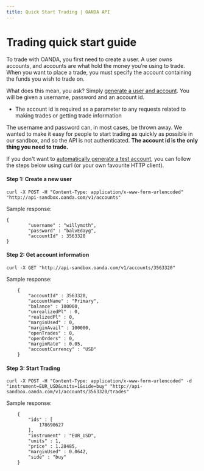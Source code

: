 ```yaml
---
title: Quick Start Trading | OANDA API
---
```


# Trading quick start guide

To trade with OANDA, you first need to create a user.  A user owns accounts, and accounts are what hold the money you’re using to trade.  When you want to place a trade, you must specify the account containing the funds you wish to trade on.

What does this mean, you ask?  Simply [generate a user and account](http://oanda.github.com/gen-account.html).  You will be given a username, password and an account id.

* The account id is required as a parameter to any requests related to making trades or getting trade information

The username and password can, in most cases, be thrown away.  We wanted to make it easy for people to start trading as quickly as possible in our sandbox, and so the API is not authenticated.  **The account id is the only thing you need to trade.**

If you don't want to [automatically generate a test account](http://oanda.github.com/gen-account.html), you can follow the steps below using curl (or your own favourite HTTP client).

#### Step 1: Create a new user
	curl -X POST -H "Content-Type: application/x-www-form-urlencoded" "http://api-sandbox.oanda.com/v1/accounts"

Sample response:

	{
            "username" : "willymoth",
            "password" : "balvEdayg",
            "accountId" : 3563320
	}
    
#### Step 2: Get account information
	curl -X GET "http://api-sandbox.oanda.com/v1/accounts/3563320"

Sample response:

    	{
            "accountId" : 3563320,
            "accountName" : "Primary",
            "balance" : 100000,
            "unrealizedPl" : 0,
            "realizedPl" : 0,
            "marginUsed" : 0,
            "marginAvail" : 100000,
            "openTrades" : 0,
            "openOrders" : 0,
            "marginRate" : 0.05,
            "accountCurrency" : "USD"
    	}

#### Step 3: Start Trading
	curl -X POST -H "Content-Type: application/x-www-form-urlencoded" -d "instrument=EUR_USD&units=1&side=buy" "http://api-sandbox.oanda.com/v1/accounts/3563320/trades"

Sample response:

        {
            "ids" : [
                178690627
            ],
            "instrument" : "EUR_USD",
            "units" : 1,
            "price" : 1.28485,
            "marginUsed" : 0.0642,
            "side" : "buy"
        }

